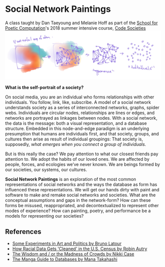 # Social Network Paintings
A class taught by Dan Taeyoung and Melanie Hoff as part of the [School for Poetic Computation](http://sfpc.io/)'s 2018 summer intensive course, [Code Societies](http://sfpc.io/codesocieties/)
![](https://github.com/smalldatasquad/social-network-paintings/blob/master/society_clouds_giving_birth_to_the_network.jpg)


**What is the self-portrait of a society?**

On social media, you are an individual who forms relationships with other individuals. You follow, link, like, subscribe. 
A model of a social network understands society as a series of interconnected networks, graphs, spider webs. Individuals are circular nodes, relationships are lines or edges, and networks are portrayed as linkages between nodes. With a social network, the data is the message: both a visual representation, and a database structure.
Embedded in this node-and-edge paradigm is an underlying presumption that humans are individuals first, and that society, groups, and cultures then arise as result of individual groupings: That society is, supposedly, *what emerges when you connect a group of individuals.*

But is this really the case? We pay attention to what our closest friends pay attention to. We adopt the habits of our loved ones. We are affected by people, forces, and ecologies we’ve never known. We are beings formed by our societies, our systems, our cultures. 

**Social Network Paintings** is an exploration of the most common representations of social networks and the ways the database as form has influenced these representations. We will get our hands dirty with paint and software to make and remake social networks and societies. What are the conceptual assumptions and gaps in the network-form? How can these forms be misused, reappropriated, and decontextualized to represent other modes of experience? How can painting, poetry, and performance be a models for representing our societies?

## References
- [Some Experiments in Art and Politics by Bruno Latour](https://www.e-flux.com/journal/23/67790/some-experiments-in-art-and-politics/)
- [How Racial Data Gets 'Cleaned' in the U.S. Census by Robin Autry](https://www.theatlantic.com/technology/archive/2017/11/how-racial-data-gets-cleaned/541575/)
- [The Wisdom and / or the Madness of Crowds by Nikki Case](https://ncase.me/crowds/)
- [The Manga Guide to Databases by Mana Takahashi](https://github.com/wuzhouhui/misc/blob/master/programming/db/The%20Manga%20Guide%20to%20Databases.pdf)
